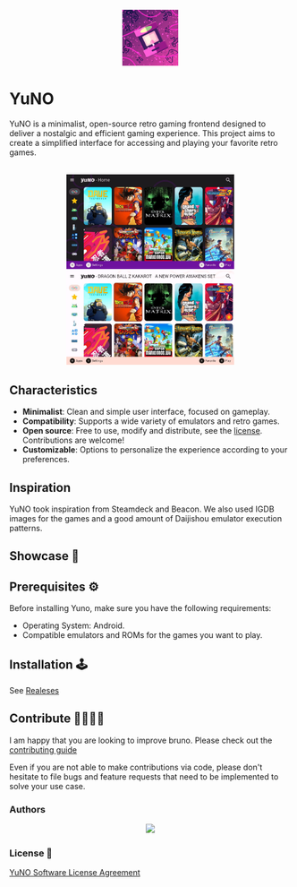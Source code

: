 <br />
<div Align="Center">
<img src="assets/logo-prod.png" width="100" alt="Logo yuno"/>
</div>

# YuNO

YuNO is a minimalist, open-source retro gaming frontend designed to deliver a nostalgic and efficient gaming experience. This project aims to create a simplified interface for accessing and playing your favorite retro games.

<br />
<div Align="Center">
<img src="assets/print1.jpg" width="300" alt="Print1 yuno"/>
<img src="assets/print2.jpg" width="300" alt="Print1 yuno"/>
</div>

## Characteristics

- **Minimalist**: Clean and simple user interface, focused on gameplay.
- **Compatibility**: Supports a wide variety of emulators and retro games.
- **Open source**: Free to use, modify and distribute, see the [license](LICENSE). Contributions are welcome!
- **Customizable**: Options to personalize the experience according to your preferences.

## Inspiration

YuNO took inspiration from Steamdeck and Beacon.
We also used IGDB images for the games and a good amount of Daijishou emulator execution patterns.

## Showcase 🎥

## Prerequisites ⚙️

Before installing Yuno, make sure you have the following requirements:

- Operating System: Android.
- Compatible emulators and ROMs for the games you want to play.

## Installation 🕹️

See [Realeses](https://github.com/Flutterando/yuno/releases)

## Contribute 👩‍💻🧑‍💻

I am happy that you are looking to improve bruno. Please check out the [contributing guide](CONTRIBUTING.md)

Even if you are not able to make contributions via code, please don't hesitate to file bugs and feature requests that need to be implemented to solve your use case.

### Authors

<div align="center">
    <a href="https://github.com/Flutterando/yuno/graphs/contributors">
        <img src="https://contrib.rocks/image?repo=Flutterando/yuno" />
    </a>
</div>

### License 📄

[YuNO Software License Agreement](LICENSE)
